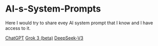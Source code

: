 # AI-s-System-Prompts

Here I would try to share evey AI system prompt that I know and I have access to it.

[ChatGPT](https://github.com/FlameF0X/AI-s-System-Prompts/blob/main/ChatGPT.md)
[Grok 3 (beta)](https://github.com/FlameF0X/AI-s-System-Prompts/blob/main/Grok%203%20(beta).md)
[DeepSeek-V3](https://github.com/FlameF0X/AI-s-System-Prompts/blob/main/DeepSeek-V3)